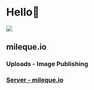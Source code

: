 <h1>Hello👋</h1>
    <img src="https://mileque.onrender.com/uploads/milequezin/image-1716577595370-87963966.webp">
  
## mileque.io 
### Uploads - Image Publishing

### <a href="https://mileque.onrender.com/">Server - mileque.io</a>
